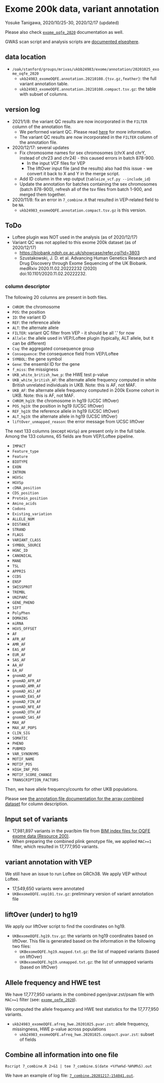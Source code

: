 # Exome 200k data, variant annotation

Yosuke Tanigawa, 2020/10/25-30, 2020/12/17 (updated)

Please also check [`exome_oqfe_2020`](/03_filtering/exome_oqfe_2020) documentation as well.

GWAS scan script and analysis scripts are [documented elseqhere](/04_gwas/extras/20201026_exome_gwas_parallel).

## data location

- `/oak/stanford/groups/mrivas/ukbb24983/exome/annotation/20201025_exome_oqfe_2020`
  - `ukb24983_exomeOQFE.annotation.20210108.{tsv.gz,feather}`: the full variant annotation table.
  - `ukb24983_exomeOQFE.annotation.20210108.compact.tsv.gz`: the table with subset of columns.

## version log

- 2021/1/8: the variant QC results are now incorporated in the `FILTER` column of the annotation file.
  - We performed variant QC. Please read [here](/03_filtering/exome_oqfe_2020) for more information.
  - The variant QC results are now incorporated in the `FILTER` column of the annotation file.
- 2020/12/17: several updates
  - Fix chromosome names for sex chromosomes (chrX and chrY, instead of chr23 and chr24) - this caused errors in batch 878-900.
    - In the input VCF files for VEP
    - The liftOver input file (and the results) also had this issue - we convert it back to X and Y in the merge script.
  - Add ID column in the vep output (`tableize_vcf.py --include_id`)
  - Update the annotation for batches containing the sex chromosomes (batch 878-900), refresh all of the tsv files from batch 1-900, and merged them together.
- 2020/11/8: fix an error in `7_combine.R` that resulted in VEP-related field to be `NA`.
  - `ukb24983_exomeOQFE.annotation.compact.tsv.gz` is this version.

## ToDo

- Loftee plugin was NOT used in the analysis (as of 2020/12/17)
- Variant QC was not applied to this exome 200k dataset (as of 2020/12/17)
  - https://biobank.ndph.ox.ac.uk/showcase/refer.cgi?id=3803
  - Szustakowski, J. D. et al. Advancing Human Genetics Research and Drug Discovery through Exome Sequencing of the UK Biobank. medRxiv 2020.11.02.20222232 (2020) doi:10.1101/2020.11.02.20222232.

### column descriptor

The following 20 columns are present in both files.

- `CHROM`: the chromosome
- `POS`: the position
- `ID`: the variant ID
- `REF`: the reference allele
- `ALT`: the alternate allele
- `FILTER`: variant QC filter from VEP - it should be all '.' for now
- `Allele`: the allele used in VEP/Loftee plugin (typically, ALT allele, but it can be different)
- `Csq`: the aggregated consequence group
- `Consequence`: the consequence field from VEP/Loftee
- `SYMBOL`: the gene symbol
- `Gene`: the ensembl ID for the gene
- `f_miss`: the missigness
- `UKB_white_british_hwe_p`: the HWE test p-value
- `UKB_white_british_AF`: the alternate allele frequency computed in white British unrelated individuals in UKB. Note: this is AF, not MAF.
- `UKB_AF`: the alternate allele frequency computed in 200k Exome cohort in UKB. Note: this is AF, not MAF.
- `CHROM_hg19`: the chromosome in hg19 (UCSC liftOver)
- `POS_hg19`: the position in hg19 (UCSC liftOver)
- `REF_hg19`: the reference allele in hg19 (UCSC liftOver)
- `ALT_hg19`: the alternate allele in hg19 (UCSC liftOver)
- `liftOver_unmapped_reason`: the error message from UCSC liftOver

The next 133 columns (except `HGVSp`) are present only in the full table.
Among the 133 columns, 65 fields are from VEP/Loftee pipeline.

- `IMPACT`
- `Feature_type`
- `Feature`
- `BIOTYPE`
- `EXON`
- `INTRON`
- `HGVSc`
- `HGVSp`
- `cDNA_position`
- `CDS_position`
- `Protein_position`
- `Amino_acids`
- `Codons`
- `Existing_variation`
- `ALLELE_NUM`
- `DISTANCE`
- `STRAND`
- `FLAGS`
- `VARIANT_CLASS`
- `SYMBOL_SOURCE`
- `HGNC_ID`
- `CANONICAL`
- `MANE`
- `TSL`
- `APPRIS`
- `CCDS`
- `ENSP`
- `SWISSPROT`
- `TREMBL`
- `UNIPARC`
- `GENE_PHENO`
- `SIFT`
- `PolyPhen`
- `DOMAINS`
- `miRNA`
- `HGVS_OFFSET`
- `AF`
- `AFR_AF`
- `AMR_AF`
- `EAS_AF`
- `EUR_AF`
- `SAS_AF`
- `AA_AF`
- `EA_AF`
- `gnomAD_AF`
- `gnomAD_AFR_AF`
- `gnomAD_AMR_AF`
- `gnomAD_ASJ_AF`
- `gnomAD_EAS_AF`
- `gnomAD_FIN_AF`
- `gnomAD_NFE_AF`
- `gnomAD_OTH_AF`
- `gnomAD_SAS_AF`
- `MAX_AF`
- `MAX_AF_POPS`
- `CLIN_SIG`
- `SOMATIC`
- `PHENO`
- `PUBMED`
- `VAR_SYNONYMS`
- `MOTIF_NAME`
- `MOTIF_POS`
- `HIGH_INF_POS`
- `MOTIF_SCORE_CHANGE`
- `TRANSCRIPTION_FACTORS`

Then, we have allele frequency/counts for other UKB populations.

Please see [the annotation file documentation for the array combined dataset](/17_annotation/20201012_array-combined) for column description.

## Input set of variants

- 17,981,897 variants in the pvar/bim file from [BIM index files for OQFE exome data (Resource 200)](https://biobank.ctsu.ox.ac.uk/crystal/refer.cgi?id=200).
- When preparing the combined plink genotype file, we applied `MAC>=1` filter, which resulted in 17,777,950 variants.


## variant annotation with VEP

We still have an issue to run Loftee on GRCh38. We apply VEP without Loftee.

- 17,549,650 variants were annotated
- `UKBexomeOQFE.vep101.tsv.gz`: preliminary version of variant annotation file

## liftOver (under) to hg19

We apply our liftOver script to find the coordinates on hg19.

- `UKBexomeOQFE.hg19.tsv.gz`: the variants on hg19 coordinates based on liftOver. This file is generated based on the information in the following two files:
  - `UKBexomeOQFE.hg19.mapped.txt.gz`: the list of mapped variants (based on liftOver)
  - `UKBexomeOQFE.hg19.unmapped.txt.gz`: the list of unmapped variants (based on liftOver)

## Allele frequency and HWE test

We have 17,777,950 variants in the combined pgen/pvar.zst/psam file with `MAC>=1` filter (see: [`exome_oqfe_2020`](/03_filtering/exome_oqfe_2020)).

We computed the allele frequency and HWE test statistics for the 17,777,950 variants.

- `ukb24983_exomeOQFE.afreq_hwe.20201025.pvar.zst`: allele frequency, missingness, HWE p-value across populations
  - `ukb24983_exomeOQFE.afreq_hwe.20201025.compact.pvar.zst`: subset of fields

## Combine all information into one file

```{bash}
Rscript 7_combine.R 2>&1 | tee 7_combine.$(date +%Y%m%d-%H%M%S).out
```

We have an example of log file: [`7_combine.20201217-154041.out`](7_combine.20201217-154041.out).
